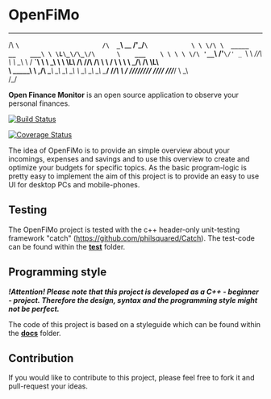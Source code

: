 # OpenFiMo
 _____                          ____                           
/\  __`\                       /\  _`\   __  /'\_/`\           
\ \ \/\ \  _____      __    ___\ \ \L\_\/\_\/\      \    ___   
 \ \ \ \ \/\ '__`\  /'__`\/' _ `\ \  _\/\/\ \ \ \__\ \  / __`\ 
  \ \ \_\ \ \ \L\ \/\  __//\ \/\ \ \ \/  \ \ \ \ \_/\ \/\ \L\ \
   \ \_____\ \ ,__/\ \____\ \_\ \_\ \_\   \ \_\ \_\\ \_\ \____/
    \/_____/\ \ \/  \/____/\/_/\/_/\/_/    \/_/\/_/ \/_/\/___/ 
             \ \_\                                             
              \/_/                                             

**Open Finance Monitor** is an open source application to observe your personal finances. 

[![Build Status](https://travis-ci.org/gitdev1234/OpenFiMo.svg?branch=master)](https://travis-ci.org/gitdev1234/OpenFiMo)

[![Coverage Status](https://coveralls.io/repos/github/gitdev1234/OpenFiMo/badge.svg?branch=master)](https://coveralls.io/github/gitdev1234/OpenFiMo?branch=master)

The idea of OpenFiMo is to provide an simple overview about your incomings, expenses and savings and to use this overview to create and optimize your budgets for specific topics. As the basic program-logic is pretty easy to implement the aim of this project is to provide an easy to use UI for desktop PCs and mobile-phones. 

## Testing
The OpenFiMo project is tested with the c++ header-only unit-testing framework "catch" (https://github.com/philsquared/Catch).
The test-code can be found within the [**test**](https://github.com/gitdev1234/OpenFiMo/tree/master/test) folder.

## Programming style
**_!Attention! Please note that this project is developed as a C++ - beginner - project. Therefore the design, syntax and the programming style might not be perfect._**

The code of this project is based on a styleguide which can be found within the [**docs**](https://github.com/gitdev1234/OpenFiMo/tree/master/OpenFiMo/docs) folder.

## Contribution
If you would like to contribute to this project, please feel free to fork it and pull-request your ideas.



